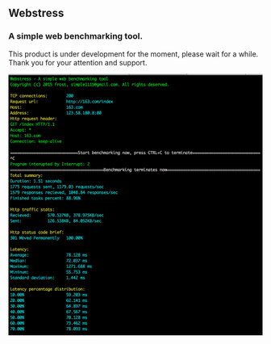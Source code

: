 ## Webstress ##
### A simple web benchmarking tool.
This product is under development for the moment, please wait for a while.
Thank you for your attention and support.

![Demo Screenshot](https://raw.githubusercontent.com/frost1990/webstress/master/img/shot.png)

